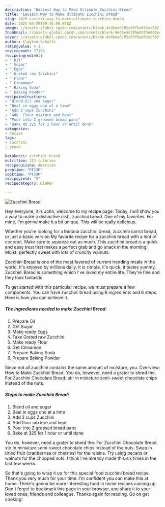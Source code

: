 ```yaml
---
description: "Easiest Way to Make Ultimate Zucchini Bread"
title: "Easiest Way to Make Ultimate Zucchini Bread"
slug: 2020-easiest-way-to-make-ultimate-zucchini-bread
date: 2021-05-29T09:48:00.648Z
image: //assets-global.cpcdn.com/assets/blank-4e0bea6785e03f5e602ec562f230caae08da540cada707380b4fe1bbebba43da.png
thumbnail: //assets-global.cpcdn.com/assets/blank-4e0bea6785e03f5e602ec562f230caae08da540cada707380b4fe1bbebba43da.png
cover: //assets-global.cpcdn.com/assets/blank-4e0bea6785e03f5e602ec562f230caae08da540cada707380b4fe1bbebba43da.png
author: Clayton Schultz
ratingvalue: 4.1
reviewcount: 37196
recipeingredient:
- " Oil"
- " Sugar"
- " Eggs"
- " Grated raw Zucchini"
- " Flour"
- " Cinnamon"
- " Baking Soda"
- " Baking Powder"
recipeinstructions:
- "Blend oil and sugar"
- "Beat in eggs one at a time"
- "Add 2 cups Zucchini"
- "Add  flour mixture and beat"
- "Pour into 2 greased bread pans"
- "Bake at 325 for 1 hour or until done"
categories:
- Recipe
tags:
- zucchini
- bread

katakunci: zucchini bread 
nutrition: 213 calories
recipecuisine: American
preptime: "PT23M"
cooktime: "PT34M"
recipeyield: "2"
recipecategory: Dinner

---
```



![Zucchini Bread](//assets-global.cpcdn.com/assets/blank-4e0bea6785e03f5e602ec562f230caae08da540cada707380b4fe1bbebba43da.png)

Hey everyone, it is John, welcome to my recipe page. Today, I will show you a way to make a distinctive dish, zucchini bread. One of my favorites. For mine, I'm gonna make it a bit unique. This will be really delicious.

Whether you&#39;re looking for a banana zucchini bread, zucchini carrot bread, or just a basic version My favorite recipe for a zucchini bread with a hint of coconut. Make sure to squeeze out as much. This zucchini bread is a quick and easy treat that makes a perfect grab and go snack in the morning! Moist, perfectly sweet with lots of crunchy walnuts.

Zucchini Bread is one of the most favored of current trending meals in the world. It's enjoyed by millions daily. It is simple, it's quick, it tastes yummy. Zucchini Bread is something which I've loved my entire life. They're fine and they look fantastic.


To get started with this particular recipe, we must prepare a few components. You can have zucchini bread using 8 ingredients and 6 steps. Here is how you can achieve it.

<!--inarticleads1-->

##### The ingredients needed to make Zucchini Bread:

1. Prepare  Oil
1. Get  Sugar
1. Make ready  Eggs
1. Take  Grated raw Zucchini
1. Make ready  Flour
1. Get  Cinnamon
1. Prepare  Baking Soda
1. Prepare  Baking Powder


Since not all zucchini contains the same amount of moisture, you. Overview: How to Make Zucchini Bread. You do, however, need a grater to shred the. For Zucchini Chocolate Bread: stir in miniature semi-sweet chocolate chips instead of the nuts. 

<!--inarticleads2-->

##### Steps to make Zucchini Bread:

1. Blend oil and sugar
1. Beat in eggs one at a time
1. Add 2 cups Zucchini
1. Add  flour mixture and beat
1. Pour into 2 greased bread pans
1. Bake at 325 for 1 hour or until done


You do, however, need a grater to shred the. For Zucchini Chocolate Bread: stir in miniature semi-sweet chocolate chips instead of the nuts. Swap in dried fruit (cranberries or cherries) for the raisins. Try using pecans or walnuts for the chopped nuts. I think I&#39;ve already made this six times in the last few weeks. 

So that's going to wrap it up for this special food zucchini bread recipe. Thank you very much for your time. I'm confident you can make this at home. There's gonna be more interesting food in home recipes coming up. Don't forget to bookmark this page in your browser, and share it to your loved ones, friends and colleague. Thanks again for reading. Go on get cooking!
